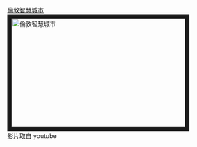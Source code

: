 <a href="https://www.youtube.com/watch?v=aFrQIJ5cbRc" target="_blank">倫敦智慧城市</a><br>
<a href="http://www.youtube.com/watch?feature=player_embedded&v=aFrQIJ5cbRc" target="_blank"><img src="http://img.youtube.com/vi/aFrQIJ5cbRc/0.jpg" 
alt="倫敦智慧城市" width="400" height="250" border="10" /></a>
<br>影片取自 youtube

<br><br><br>
